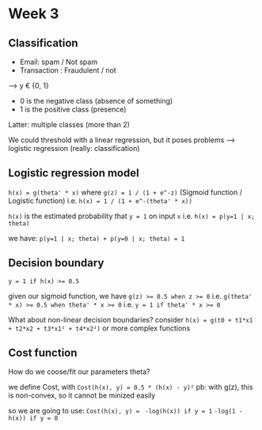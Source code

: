 # Week 3

## Classification

- Email: spam / Not spam
- Transaction : Fraudulent / not

--> y € {0, 1}
- 0 is the negative class (absence of something)
- 1 is the positive class (presence)

Latter: multiple classes (more than 2)

We could  threshold with a linear regression, but it poses problems
--> logistic regression (really: classification)

## Logistic regression model

`h(x) = g(theta' * x)`
where
`g(z) = 1 / (1 + e^-z)` (Sigmoid function / Logistic function)
i.e.
`h(x) = 1 / (1 + e^-(theta' * x))`

`h(x)` is the estimated probability that `y = 1` on input `x`
i.e.
`h(x) = p(y=1 | x; theta)`

we have:
`p(y=1 | x; theta) + p(y=0 | x; theta) = 1`

## Decision boundary

`y = 1 if h(x) >= 0.5`

given our sigmoid function, we have
`g(z) >= 0.5 when z >= 0`
i.e.
`g(theta' * x) >= 0.5 when theta' * x >= 0`
i.e.
`y = 1 if theta' * x >= 0`

What about non-linear decision boundaries?
consider `h(x) = g(t0 + t1*x1 + t2*x2 + t3*x1² + t4*x2²)`
or more complex functions

## Cost function

How do we coose/fit our parameters theta?

we define Cost, with `Cost(h(x), y) = 0.5 * (h(x) - y)²`
pb: with g(z), this is non-convex, so it cannot be minized easily

so we are going to use:
`Cost(h(x), y) = `
`-log(h(x)) if y = 1`
`-log(1 - h(x)) if y = 0`

